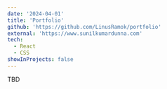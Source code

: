 ```yaml
---
date: '2024-04-01'
title: 'Portfolio'
github: 'https://github.com/LinusRamok/portfolio'
external: 'https://www.sunilkumardunna.com'
tech:
  - React
  - CSS
showInProjects: false
---
```


TBD